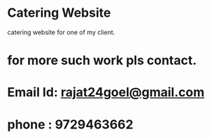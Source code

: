 # Catering Website

catering website for one of my client.

# for more such work pls contact.

# Email Id: rajat24goel@gmail.com
# phone : 9729463662
